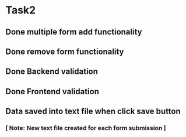 # Task2

## Done multiple form add functionality
## Done remove form functionality
## Done Backend validation
## Done Frontend validation
## Data saved into text file when click save button 
### [ Note: New text file created for each form submission ]
